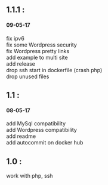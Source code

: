 ## 1.1.1 :
#### 09-05-17   
fix ipv6   
fix some Wordpress security  
fix Wordpress pretty links    
add example to multi site   
add release   
drop ssh start in dockerfile (crash php)   
drop unused files   


## 1.1 :
#### 08-05-17   
add MySql compatibility   
add Wordpress compatibility   
add readme   
add autocommit on docker hub   

## 1.0 :
work with php, ssh   
